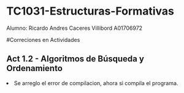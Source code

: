 # TC1031-Estructuras-Formativas

Alumno: Ricardo Andres Caceres Villibord A01706972

#Correciones en Actividades

<h2>Act 1.2 - Algoritmos de Búsqueda y Ordenamiento</h2>
<li>Se arreglo el error de compilacion, ahora si compila el programa.</li>
